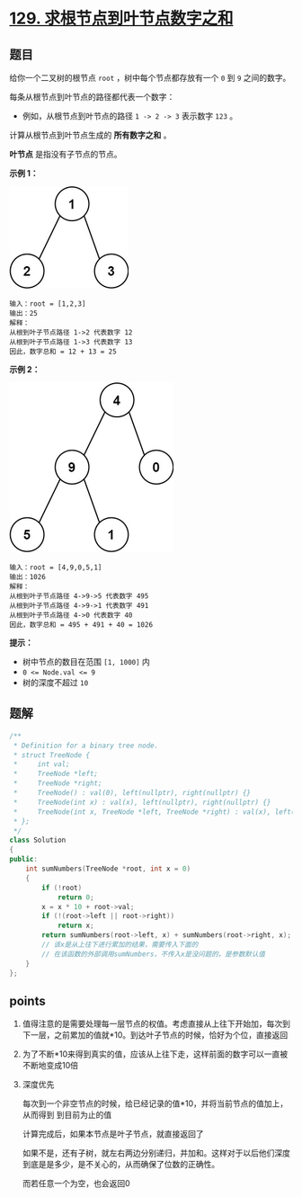 # [129. 求根节点到叶节点数字之和](https://leetcode.cn/problems/sum-root-to-leaf-numbers/)



## 题目

给你一个二叉树的根节点 `root` ，树中每个节点都存放有一个 `0` 到 `9` 之间的数字。

每条从根节点到叶节点的路径都代表一个数字：

- 例如，从根节点到叶节点的路径 `1 -> 2 -> 3` 表示数字 `123` 。

计算从根节点到叶节点生成的 **所有数字之和** 。

**叶节点** 是指没有子节点的节点。

 

**示例 1：**

![img](./assets/num1tree.jpg)

```
输入：root = [1,2,3]
输出：25
解释：
从根到叶子节点路径 1->2 代表数字 12
从根到叶子节点路径 1->3 代表数字 13
因此，数字总和 = 12 + 13 = 25
```

**示例 2：**

![img](./assets/num2tree.jpg)

```
输入：root = [4,9,0,5,1]
输出：1026
解释：
从根到叶子节点路径 4->9->5 代表数字 495
从根到叶子节点路径 4->9->1 代表数字 491
从根到叶子节点路径 4->0 代表数字 40
因此，数字总和 = 495 + 491 + 40 = 1026
```

 

**提示：**

- 树中节点的数目在范围 `[1, 1000]` 内
- `0 <= Node.val <= 9`
- 树的深度不超过 `10`



## 题解

```cpp
/**
 * Definition for a binary tree node.
 * struct TreeNode {
 *     int val;
 *     TreeNode *left;
 *     TreeNode *right;
 *     TreeNode() : val(0), left(nullptr), right(nullptr) {}
 *     TreeNode(int x) : val(x), left(nullptr), right(nullptr) {}
 *     TreeNode(int x, TreeNode *left, TreeNode *right) : val(x), left(left), right(right) {}
 * };
 */
class Solution
{
public:
    int sumNumbers(TreeNode *root, int x = 0)
    {
        if (!root)
            return 0;
        x = x * 10 + root->val;
        if (!(root->left || root->right))
            return x;
        return sumNumbers(root->left, x) + sumNumbers(root->right, x);
        // 该x是从上往下进行累加的结果，需要传入下面的
        // 在该函数的外部调用sumNumbers，不传入x是没问题的，是参数默认值
    }
};
```





## points

1. 值得注意的是需要处理每一层节点的权值。考虑直接从上往下开始加，每次到下一层，之前累加的值就*10。到达叶子节点的时候，恰好为个位，直接返回

2. 为了不断*10来得到真实的值，应该从上往下走，这样前面的数字可以一直被不断地变成10倍

3. 深度优先

   每次到一个非空节点的时候，给已经记录的值*10，并将当前节点的值加上，从而得到 到目前为止的值

   计算完成后，如果本节点是叶子节点，就直接返回了

   如果不是，还有子树，就左右两边分别递归，并加和。这样对于以后他们深度到底是是多少，是不关心的，从而确保了位数的正确性。

   而若任意一个为空，也会返回0